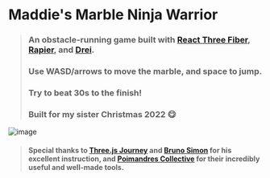 # Maddie's Marble Ninja Warrior
> ### An obstacle-running game built with [React Three Fiber](https://github.com/pmndrs/react-three-fiber), [Rapier](https://github.com/pmndrs/react-three-rapier), and [Drei](https://github.com/pmndrs/drei).
> ### Use WASD/arrows to move the marble, and space to jump.
> ### Try to beat 30s to the finish!
> ### Built for my sister Christmas 2022 😋

![image](https://user-images.githubusercontent.com/107072854/210424098-72a25a89-1b33-4fac-b719-c9d5fbabaf3c.png)

> #### Special thanks to [Three.js Journey](https://threejs-journey.com) and [Bruno Simon](https://bruno-simon.com) for his excellent instruction, and [Poimandres Collective](https://pmnd.rs) for their incredibly useful and well-made tools.
